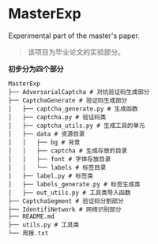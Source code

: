 # MasterExp
Experimental part of the master's paper.
> 该项目为毕业论文的实验部分。

**初步分为四个部分**
```
MasterExp
├── AdversarialCaptcha # 对抗验证码生成部分
├── CaptchaGenerate # 验证码生成部分
│   ├── captcha_generate.py # 生成函数
│   ├── captcha.py # 验证码类
│   ├── captcha_utils.py # 生成工具的单元
│   ├── data # 资源目录
│   │   ├── bg # 背景
│   │   ├── captcha # 生成存放的目录
│   │   ├── font # 字体存放目录
│   │   └── labels # 标签目录
│   ├── label.py # 标签类
│   ├── labels_generate.py # 标签生成类
│   ├── out_utils.py # 工具类导入函数
├── CaptchaSegment # 验证码分割部分
├── IdentifiNetwork # 网络识别部分
├── README.md
├── utils.py # 工具类
└── 周报.txt
```


